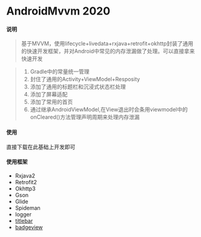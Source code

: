 # AndroidMvvm 2020
#### 说明
> 基于MVVM，使用lifecycle+livedata+rxjava+retrofit+okhttp封装了通用的快速开发框架，并对Android中常见的内存泄漏做了处理。可以直接拿来快速开发

> 1. Gradle中的常量统一管理
> 2. 封住了通用的Activity+ViewModel+Resposity
> 3. 添加了通用的标题栏和沉浸式状态栏处理
> 4. 添加了屏幕适配
> 5. 添加了常用的首页
> 6. 通过继承AndroidViewModel,在View退出时会条用viewmodel中的onCleared()方法管理声明周期来处理内存泄漏

#### 使用

直接下载在此基础上开发即可

#### 使用框架
* Rxjava2
* Retrofit2
* Okhttp3
* Gson
* Glide
* Spideman
* logger
* [titlebar]("https://github.com/getActivity/TitleBar")
* [badgeview]("https://github.com/qstumn/BadgeView")

